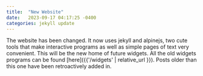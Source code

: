 ```yaml
---
title:  "New Website"
date:   2023-09-17 04:17:25 -0400
categories: jekyll update
---
```

The website has been changed. It now uses jekyll and alpinejs, two cute tools that make interactive programs as well as simple pages of text very convenient. This will be the new home of future widgets. All the old widgets programs can be found [here]({{'/widgets' | relative_url }}). Posts older than this one have been retroactively added in.